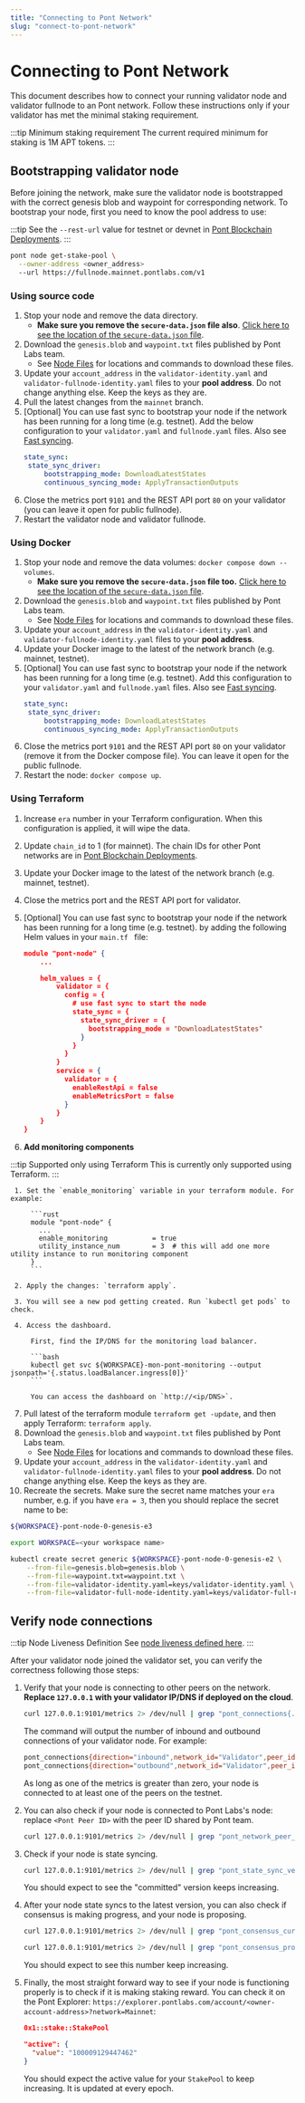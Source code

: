 ```yaml
---
title: "Connecting to Pont Network"
slug: "connect-to-pont-network"
---
```


# Connecting to Pont Network

This document describes how to connect your running validator node and validator fullnode to an Pont network. Follow these instructions only if your validator has met the minimal staking requirement. 

:::tip Minimum staking requirement
The current required minimum for staking is 1M APT tokens.
:::

## Bootstrapping validator node

Before joining the network, make sure the validator node is bootstrapped with the correct genesis blob and waypoint for corresponding network. To bootstrap your node, first you need to know the pool address to use:

:::tip 
See the `--rest-url` value for testnet or devnet in [Pont Blockchain Deployments](/docs/nodes/pont-deployments.md).
:::

```bash
pont node get-stake-pool \
  --owner-address <owner_address> 
  --url https://fullnode.mainnet.pontlabs.com/v1
```

### Using source code

1. Stop your node and remove the data directory. 
   - **Make sure you remove the `secure-data.json` file also**. [Click here to see the location of the `secure-data.json` file](https://github.com/aptos-labs/pont-core/blob/e358a61018bb056812b5c3dbd197b0311a071baf/docker/compose/pont-node/validator.yaml#L13). 
2. Download the `genesis.blob` and `waypoint.txt` files published by Pont Labs team. 
   - See [Node Files](/nodes/node-files-all-networks/node-files) for locations and commands to download these files.
3. Update your `account_address` in the `validator-identity.yaml` and `validator-fullnode-identity.yaml` files to your **pool address**. Do not change anything else. Keep the keys as they are. 
4. Pull the latest changes from the `mainnet` branch. 
5. [Optional] You can use fast sync to bootstrap your node if the network has been running for a long time (e.g. testnet). Add the below configuration to your `validator.yaml` and `fullnode.yaml` files. Also see [Fast syncing](/concepts/state-sync#fast-syncing).
    ```yaml
    state_sync:
     state_sync_driver:
         bootstrapping_mode: DownloadLatestStates
         continuous_syncing_mode: ApplyTransactionOutputs
    ```
6. Close the metrics port `9101` and the REST API port `80` on your validator (you can leave it open for public fullnode).
7. Restart the validator node and validator fullnode.

### Using Docker

1. Stop your node and remove the data volumes: `docker compose down --volumes`. 
   - **Make sure you remove the `secure-data.json` file too.** [Click here to see the location of the `secure-data.json` file](https://github.com/aptos-labs/pont-core/blob/e358a61018bb056812b5c3dbd197b0311a071baf/docker/compose/pont-node/validator.yaml#L13). 
2. Download the `genesis.blob` and `waypoint.txt` files published by Pont Labs team. 
   - See [Node Files](/nodes/node-files-all-networks/node-files) for locations and commands to download these files.
3. Update your `account_address` in the `validator-identity.yaml` and `validator-fullnode-identity.yaml` files to your **pool address**.
4. Update your Docker image to the latest of the network branch (e.g. mainnet, testnet).
5. [Optional] You can use fast sync to bootstrap your node if the network has been running for a long time (e.g. testnet). Add this configuration to your `validator.yaml` and `fullnode.yaml` files. Also see [Fast syncing](/concepts/state-sync#fast-syncing).
    ```yaml
    state_sync:
     state_sync_driver:
         bootstrapping_mode: DownloadLatestStates
         continuous_syncing_mode: ApplyTransactionOutputs
    ```
6. Close the metrics port `9101` and the REST API port `80` on your validator (remove it from the Docker compose file). You can leave it open for the public fullnode.
7. Restart the node: `docker compose up`.

### Using Terraform

1. Increase `era` number in your Terraform configuration. When this configuration is applied, it will wipe the data.
2. Update `chain_id` to 1 (for mainnet). The chain IDs for other Pont networks are in [Pont Blockchain Deployments](/docs/nodes/pont-deployments.md).
3. Update your Docker image to the latest of the network branch (e.g. mainnet, testnet).
4. Close the metrics port and the REST API port for validator. 
5. [Optional] You can use fast sync to bootstrap your node if the network has been running for a long time (e.g. testnet). by adding the following Helm values in your `main.tf ` file:

    ```json
    module "pont-node" {
        ...

        helm_values = {
            validator = {
              config = {
                # use fast sync to start the node
                state_sync = {
                  state_sync_driver = {
                    bootstrapping_mode = "DownloadLatestStates"
                  }
                }
              }
            }
            service = {
              validator = {
                enableRestApi = false
                enableMetricsPort = false
              }
            }
        }
    }
    ```


6. **Add monitoring components**

  :::tip Supported only using Terraform
  This is currently only supported using Terraform.
  :::

     1. Set the `enable_monitoring` variable in your terraform module. For example:

         ```rust
         module "pont-node" {
           ...
           enable_monitoring           = true
           utility_instance_num        = 3  # this will add one more utility instance to run monitoring component
         }
         ```

     2. Apply the changes: `terraform apply`.

     3. You will see a new pod getting created. Run `kubectl get pods` to check.

     4. Access the dashboard.

         First, find the IP/DNS for the monitoring load balancer.

         ```bash
         kubectl get svc ${WORKSPACE}-mon-pont-monitoring --output jsonpath='{.status.loadBalancer.ingress[0]}'
         ```

         You can access the dashboard on `http://<ip/DNS>`.


7. Pull latest of the terraform module `terraform get -update`, and then apply Terraform: `terraform apply`.
8. Download the `genesis.blob` and `waypoint.txt` files published by Pont Labs team. 
   - See [Node Files](/nodes/node-files-all-networks/node-files) for locations and commands to download these files.
9. Update your `account_address` in the `validator-identity.yaml` and `validator-fullnode-identity.yaml` files to your  **pool address**. Do not change anything else. Keep the keys as they are.
10. Recreate the secrets. Make sure the secret name matches your `era` number, e.g. if you have `era = 3`, then you should replace the secret name to be:
  ```bash
  ${WORKSPACE}-pont-node-0-genesis-e3
  ```

  ```bash
  export WORKSPACE=<your workspace name>

  kubectl create secret generic ${WORKSPACE}-pont-node-0-genesis-e2 \
      --from-file=genesis.blob=genesis.blob \
      --from-file=waypoint.txt=waypoint.txt \
      --from-file=validator-identity.yaml=keys/validator-identity.yaml \
      --from-file=validator-full-node-identity.yaml=keys/validator-full-node-identity.yaml
  ```


## Verify node connections

:::tip Node Liveness Definition
See [node liveness defined here](node-liveness-criteria.md#verifying-the-liveness-of-your-node). 
:::

After your validator node joined the validator set, you can verify the correctness following those steps:

1. Verify that your node is connecting to other peers on the network. **Replace `127.0.0.1` with your validator IP/DNS if deployed on the cloud**.

    ```bash
    curl 127.0.0.1:9101/metrics 2> /dev/null | grep "pont_connections{.*\"Validator\".*}"
    ```

    The command will output the number of inbound and outbound connections of your validator node. For example:

    ```bash
    pont_connections{direction="inbound",network_id="Validator",peer_id="f326fd30",role_type="validator"} 5
    pont_connections{direction="outbound",network_id="Validator",peer_id="f326fd30",role_type="validator"} 2
    ```

    As long as one of the metrics is greater than zero, your node is connected to at least one of the peers on the testnet.

2. You can also check if your node is connected to Pont Labs's node: replace `<Pont Peer ID>` with the peer ID shared by Pont team.

    ```bash
    curl 127.0.0.1:9101/metrics 2> /dev/null | grep "pont_network_peer_connected{.*remote_peer_id=\"<Pont Peer ID>\".*}"
    ```

3. Check if your node is state syncing.

    ```bash
    curl 127.0.0.1:9101/metrics 2> /dev/null | grep "pont_state_sync_version"
    ```
    
    You should expect to see the "committed" version keeps increasing.

4. After your node state syncs to the latest version, you can also check if consensus is making progress, and your node is proposing.

    ```bash
    curl 127.0.0.1:9101/metrics 2> /dev/null | grep "pont_consensus_current_round"

    curl 127.0.0.1:9101/metrics 2> /dev/null | grep "pont_consensus_proposals_count"
    ```

    You should expect to see this number keep increasing.
    
5. Finally, the most straight forward way to see if your node is functioning properly is to check if it is making staking reward. You can check it on the Pont Explorer: `https://explorer.pontlabs.com/account/<owner-account-address>?network=Mainnet`:

    ```json
    0x1::stake::StakePool

    "active": {
      "value": "100009129447462"
    }
    ```
    
    You should expect the active value for your `StakePool` to keep increasing. It is updated at every epoch.

